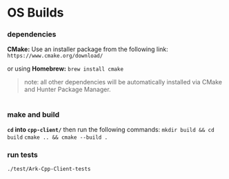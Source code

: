 
# OS Builds

### dependencies

**CMake:**
Use an installer package from the following link:
```https://www.cmake.org/download/```

or using
**Homebrew:**
`brew install cmake`

> note: all other dependencies will be automatically installed via CMake and Hunter Package Manager.

#

### make and build
**`cd` into `cpp-client/`**
then run the following commands:
`mkdir build && cd build`
`cmake .. && cmake --build .`

### run tests
`./test/Ark-Cpp-Client-tests`
